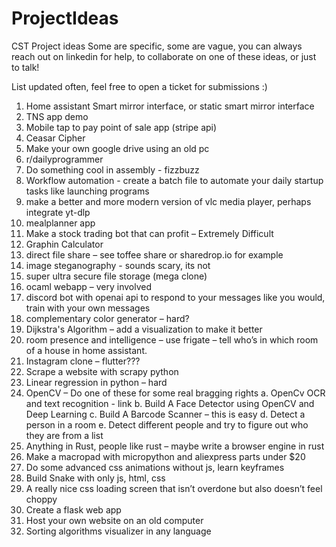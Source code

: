 # ProjectIdeas
CST Project ideas
Some are specific, some are vague, you can always reach out on linkedin for help, to collaborate on one of these ideas, or just to talk!

List updated often, feel free to open a ticket for submissions :)

1.	Home assistant Smart mirror interface, or static smart mirror interface
2.	TNS app demo
1.	Mobile tap to pay point of sale app (stripe api)
2.	Ceasar Cipher
3.	Make your own google drive using an old pc
4.	r/dailyprogrammer
5.	Do something cool in assembly - fizzbuzz
6.	Workflow automation - create a batch file to automate your daily startup tasks like launching programs
7.	make a better and more modern version of vlc media player, perhaps integrate yt-dlp
8.	mealplanner app
9.	Make a stock trading bot that can profit – Extremely Difficult
10.	Graphin Calculator
11.	direct file share – see toffee share or sharedrop.io for example
12.	image steganography - sounds scary, its not
13.	super ultra secure file storage (mega clone) 
14.	ocaml webapp – very involved
15.	discord bot with openai api to respond to your messages like you would, train with your own messages
16.	complementary color generator – hard?
17.	Dijkstra's Algorithm – add a visualization to make it better
18.	room presence and intelligence – use frigate – tell who’s in which room of a house in home assistant.
19.	Instagram clone – flutter???
20.	Scrape a website with scrapy python
21.	Linear regression in python – hard
22.	OpenCV – Do one of these for some real bragging rights
    a.	OpenCv OCR and text recognition -  link 
    b.	Build A Face Detector using OpenCV and Deep Learning
    c.	Build A Barcode Scanner – this is easy
    d.	Detect a person in a room 
    e.	Detect different people and try to figure out who they are from a list 
23.	Anything in Rust, people like rust – maybe write a browser engine in rust
24.	Make a macropad with micropython and aliexpress parts under $20
25.	Do some advanced css animations without js, learn keyframes
26.	Build Snake with only js, html, css
27.	A really nice css loading screen that isn’t overdone but also doesn’t feel choppy
28.	Create a flask web app
29.	Host your own website on an old computer
30.	Sorting algorithms visualizer in any language
